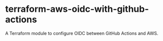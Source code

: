 # terraform-aws-oidc-with-github-actions
A Terraform module to configure OIDC between GitHub Actions and AWS.

